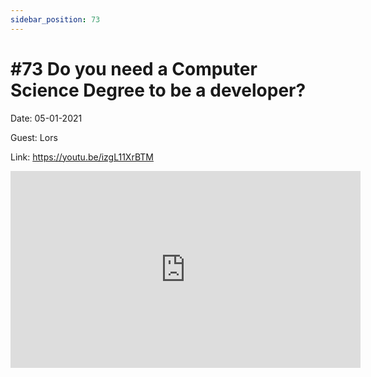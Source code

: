 ```yaml
---
sidebar_position: 73
---
```


# #73 Do you need a Computer Science Degree to be a developer?

Date: 05-01-2021

Guest: Lors

Link: https://youtu.be/izgL11XrBTM

<iframe width="560" height="315" src="https://www.youtube.com/embed/izgL11XrBTM" title="YouTube video player" frameborder="0" allow="accelerometer; autoplay; clipboard-write; encrypted-media; gyroscope; picture-in-picture; web-share" allowfullscreen></iframe>